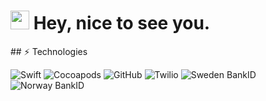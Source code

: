 
<h1><img src="https://emojis.slackmojis.com/emojis/images/1531849430/4246/blob-sunglasses.gif?1531849430" width="30"/> Hey, nice to see you.</h1>
## ⚡ Technologies

<p>
  <img alt="Swift" src="https://img.shields.io/badge/Swift-5.2-orange.svg?style=for-the-badge&logo=swift" />
  <img alt="Cocoapods" src="https://img.shields.io/badge/Cocoapods-%230077B5.svg?style=for-the-badge&logo=cocoapods" />
  <img alt="GitHub" src="https://img.shields.io/badge/-GitHub-181717.svg?style=for-the-badge&logo=GitHub" />
  <img alt="Twilio" src="https://img.shields.io/badge/-Twilio-blue.svg?style=for-the-badge&logo=Twilio" />
  <img alt="Sweden BankID" src="https://img.shields.io/badge/-Sweden BankID-blue.svg?style=for-the-badge" />
  <img alt="Norway BankID" src="https://img.shields.io/badge/-Norway BankID-blue.svg?style=for-the-badge" />
</p>
<!--
**FominNickolai/FominNickolai** is a ✨ _special_ ✨ repository because its `README.md` (this file) appears on your GitHub profile.
![Nick's github stats](https://github-readme-stats.vercel.app/api?username=FominNickolai&count_private=true)
Here are some ideas to get you started:

- 🔭 I’m currently working on ...
- 🌱 I’m currently learning ...
- 👯 I’m looking to collaborate on ...
- 🤔 I’m looking for help with ...
- 💬 Ask me about ...
- 📫 How to reach me: ...
- 😄 Pronouns: ...
- ⚡ Fun fact: ...
-->
